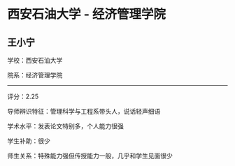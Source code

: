# 西安石油大学 - 经济管理学院

## 王小宁

学校：西安石油大学

院系：经济管理学院

* * *

评分：2.25

导师辨识特征：管理科学与工程系带头人，说话轻声细语

学术水平：发表论文特别多，个人能力很强

学生补助：很少

师生关系：特殊能力强但传授能力一般，几乎和学生见面很少